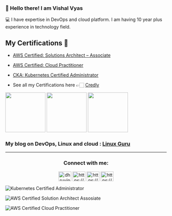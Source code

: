 ### 👋 Hello there! I am Vishal Vyas

💻 I have expertise in DevOps and cloud platform. I am having 10 year plus experience in technology field.

##  **My Certifications 🏅**
- [AWS Certified: Solutions Architect – Associate](https://www.credly.com/badges/3199ef68-8a22-4c75-8044-5fa4483a8238)
- [AWS Certified: Cloud Practitioner](https://www.credly.com/badges/5313f76b-b73c-4e58-a4b8-9d11727b8137)
- [CKA: Kubernetes Certified Administrator](https://www.credly.com/badges/c0ce6c50-398a-43e7-9e02-1d1cc61cab10)

- See all my Certifications here 👉🏻 [Credly](https://www.credly.com/users/imvishalvyas/)


<p align="left">
  <img src="https://images.credly.com/size/340x340/images/0e284c3f-5164-4b21-8660-0d84737941bc/image.png" width="125" height="125">
  <img src="https://images.credly.com/size/340x340/images/00634f82-b07f-4bbd-a6bb-53de397fc3a6/image.png" width="125" height="125">
  <img src="https://images.credly.com/size/340x340/images/8b8ed108-e77d-4396-ac59-2504583b9d54/cka_from_cncfsite__281_29.png" width="125" height="125">
	
</p>

### My blog on DevOps, Linux and cloud : [Linux Guru](https://www.vishalvyas.com)

<hr>
<h3 align="center">Connect with me:</h3>
<p align="center">
<a href="https://twitter.com/imvishalvyas" target="blank"><img align="center" src="https://raw.githubusercontent.com/rahuldkjain/github-profile-readme-generator/master/src/images/icons/Social/twitter.svg" alt="dhruvinsoni30" height="30" width="40" /></a>
<a href="https://www.linkedin.com/in/imvishalvyas/" target="blank"><img align="center" src="https://raw.githubusercontent.com/rahuldkjain/github-profile-readme-generator/master/src/images/icons/Social/linked-in-alt.svg" alt="https://www.linkedin.com/in/dhruvinksoni/" height="30" width="40" /></a>
<a href="https://www.facebook.com/iamvishalvyas/" target="blank"><img align="center" src="https://raw.githubusercontent.com/rahuldkjain/github-profile-readme-generator/master/src/images/icons/Social/facebook.svg" alt="https://www.facebook.com/dhruvin.soni.75/" height="30" width="40" /></a>
<a href="/https://www.instagram.com/imvishalvyas/" target="blank"><img align="center" src="https://raw.githubusercontent.com/rahuldkjain/github-profile-readme-generator/master/src/images/icons/Social/instagram.svg" alt="https://www.instagram.com/dhruvin.4530/" height="30" width="40" /></a>
</p>

![Kubernetes Certified Administrator](https://blogger.googleusercontent.com/img/b/R29vZ2xl/AVvXsEgLnoRXGSe8e8bxFU3ce6QeMbIdGku7xM-nX84X3zqgZBJk_Ykkgk5bT1cNAE5IIuDiFA5u9WRGraIGthliZ-3Ti8ju76z2qxzbpPyZomwzje_Tb3Z8rAkstWBzBbv_en_XipRokpN9JVDUjKQS_xicL-MPFYypG_SCXjZvvc03hOX-Y5OmmpH4cxJl/s1372/my-cka.jpg)

![AWS Certified Solution Architect Assosiate](https://blogger.googleusercontent.com/img/b/R29vZ2xl/AVvXsEiX3W-x5V79jFB6MvuSkrK1zx-H8WVrkpaBd7db_VarIH9EqEHEOrSbQpO6ZGpopEd9kqxVlDNu44sxJ1QjuPtm4GcFIUhCl8M-mo68bF7_wclOTwvWTGa-AxgGepPjh4rlleCByID7Tbos6Sr5XGTaZFSbnLvoYODc8r7NXnZu9XFTEfDkqs88EyVy/s2212/aws%20solutin%20architect.png)

![AWS Certified Cloud Practitioner](https://blogger.googleusercontent.com/img/b/R29vZ2xl/AVvXsEgnT_sv2D7sI2-kH-8AIQP8C-N4vvfTxGl8BnbgD9W4Qs_t5ANZD4DJ0FyPAF5WD2MAnw1a1aWbgvCPcYpNsvpmB38X30qrU_fY-2T2KYd60I3VkZlMG0wC7WeMe-5heWOF3Utuz_xG9ATHluuFGEzX3vPU5z9T2gXSU3ZY1cPafNhTRXlQUOaVe4OI/s1542/AWS%20Certified%20Cloud%20Practitioner%20certificate_pages-to-jpg-0001.jpg)
